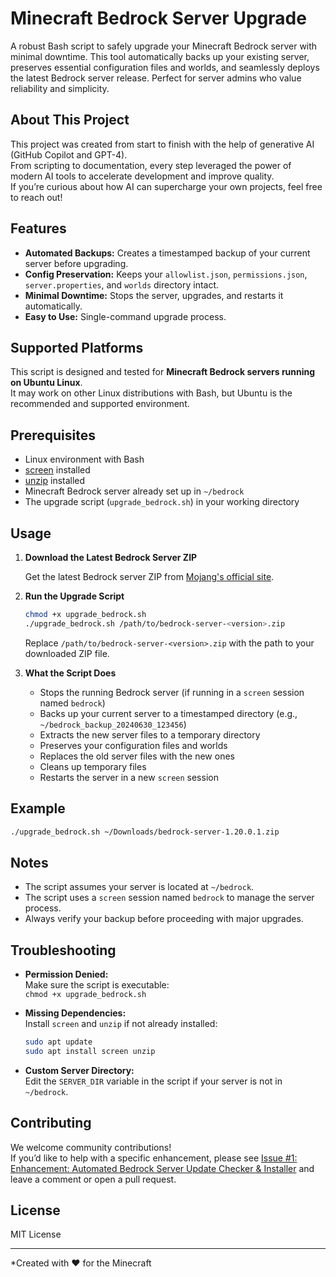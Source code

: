 # Minecraft Bedrock Server Upgrade

A robust Bash script to safely upgrade your Minecraft Bedrock server with minimal downtime. This tool automatically backs up your existing server, preserves essential configuration files and worlds, and seamlessly deploys the latest Bedrock server release. Perfect for server admins who value reliability and simplicity.

## About This Project

This project was created from start to finish with the help of generative AI (GitHub Copilot and GPT-4).  
From scripting to documentation, every step leveraged the power of modern AI tools to accelerate development and improve quality.  
If you’re curious about how AI can supercharge your own projects, feel free to reach out!

## Features

- **Automated Backups:** Creates a timestamped backup of your current server before upgrading.
- **Config Preservation:** Keeps your `allowlist.json`, `permissions.json`, `server.properties`, and `worlds` directory intact.
- **Minimal Downtime:** Stops the server, upgrades, and restarts it automatically.
- **Easy to Use:** Single-command upgrade process.

## Supported Platforms

This script is designed and tested for **Minecraft Bedrock servers running on Ubuntu Linux**.  
It may work on other Linux distributions with Bash, but Ubuntu is the recommended and supported environment.

## Prerequisites

- Linux environment with Bash
- [screen](https://www.gnu.org/software/screen/) installed
- [unzip](https://linux.die.net/man/1/unzip) installed
- Minecraft Bedrock server already set up in `~/bedrock`
- The upgrade script (`upgrade_bedrock.sh`) in your working directory

## Usage

1. **Download the Latest Bedrock Server ZIP**

   Get the latest Bedrock server ZIP from [Mojang's official site](https://www.minecraft.net/en-us/download/server/bedrock).

2. **Run the Upgrade Script**

   ```bash
   chmod +x upgrade_bedrock.sh
   ./upgrade_bedrock.sh /path/to/bedrock-server-<version>.zip
   ```

   Replace `/path/to/bedrock-server-<version>.zip` with the path to your downloaded ZIP file.

3. **What the Script Does**

   - Stops the running Bedrock server (if running in a `screen` session named `bedrock`)
   - Backs up your current server to a timestamped directory (e.g., `~/bedrock_backup_20240630_123456`)
   - Extracts the new server files to a temporary directory
   - Preserves your configuration files and worlds
   - Replaces the old server files with the new ones
   - Cleans up temporary files
   - Restarts the server in a new `screen` session

## Example

```bash
./upgrade_bedrock.sh ~/Downloads/bedrock-server-1.20.0.1.zip
```

## Notes

- The script assumes your server is located at `~/bedrock`.
- The script uses a `screen` session named `bedrock` to manage the server process.
- Always verify your backup before proceeding with major upgrades.

## Troubleshooting

- **Permission Denied:**  
  Make sure the script is executable:  
  `chmod +x upgrade_bedrock.sh`

- **Missing Dependencies:**  
  Install `screen` and `unzip` if not already installed:  
  ```bash
  sudo apt update
  sudo apt install screen unzip
  ```

- **Custom Server Directory:**  
  Edit the `SERVER_DIR` variable in the script if your server is not in `~/bedrock`.

## Contributing

We welcome community contributions!  
If you’d like to help with a specific enhancement, please see [Issue #1: Enhancement: Automated Bedrock Server Update Checker & Installer](https://github.com/hooligeek/MinecraftBedrockServerUpgrade/issues/1) and leave a comment or open a pull request.

## License

MIT License

---

*Created with ❤️ for the Minecraft
